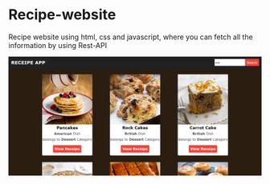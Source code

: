 # Recipe-website
Recipe website using html, css and javascript, where you can fetch all the information by using Rest-API

![dishes](dishes.png)
